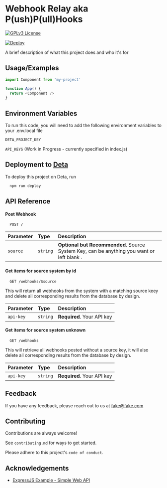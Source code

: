 # Webhook Relay aka P(ush)P(ull)Hooks
[![GPLv3 License](https://img.shields.io/badge/License-GPL%20v3-yellow.svg)](https://opensource.org/licenses/)

[![Deploy](https://button.deta.dev/1/svg)](https://go.deta.dev/deploy)

A brief description of what this project does and who it's for


## Usage/Examples

```javascript
import Component from 'my-project'

function App() {
  return <Component />
}
```


## Environment Variables

To run this code, you will need to add the following environment variables to your .env.local file

`DETA_PROJECT_KEY`

`API_KEYS` (Work in Progress - currently specified in index.js)

## Deployment to [Deta](https://www.deta.sh/)

To deploy this project on Deta, run

```bash
  npm run deploy
```


## API Reference

#### Post Webhook

```http
  POST /
```

| Parameter | Type     | Description                |
| :-------- | :------- | :------------------------- |
| `source` | `string` | **Optional but Recommended**. Source System Key, can be anything you want or left blank .|


#### Get items for source system by id

```http
  GET /webhooks/$source
```
This will return all webhooks from the system with a matching source keey and delete all corresponding results from the database by design.

| Parameter | Type     | Description                |
| :-------- | :------- | :------------------------- |
| `api-key` | `string` | **Required**. Your API key |


#### Get items for source system unknown

```http
  GET /webhooks
```
This will retrieve all webhooks posted without a source key, it will also delete all corresponding results from the database by design.

| Parameter | Type     | Description                |
| :-------- | :------- | :------------------------- |
| `api-key` | `string` | **Required**. Your API key |


## Feedback

If you have any feedback, please reach out to us at fake@fake.com

## Contributing

Contributions are always welcome!

See `contributing.md` for ways to get started.

Please adhere to this project's `code of conduct`.

## Acknowledgements
 - [ExpressJS Example - Simple Web API](https://github.com/expressjs/express/blob/28db2c2c5cf992c897d1fbbc6b119ee02fe32ab1/examples/web-service/index.js)
